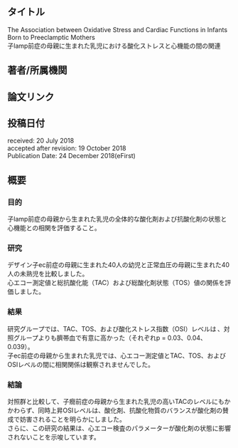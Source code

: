 ## タイトル
The Association between Oxidative Stress and Cardiac Functions in Infants Born to Preeclamptic Mothers  
子lamp前症の母親に生まれた乳児における酸化ストレスと心機能の間の関連

## 著者/所属機関

## 論文リンク

## 投稿日付
received: 20 July 2018  
accepted after revision: 19 October 2018  
Publication Date: 24 December 2018(eFirst)

## 概要
### 目的
子lamp前症の母親から生まれた乳児の全体的な酸化剤および抗酸化剤の状態と心機能との相関を評価すること。

### 研究
デザイン子ec前症の母親に生まれた40人の幼児と正常血圧の母親に生まれた40人の未熟児を比較しました。  
心エコー測定値と総抗酸化能（TAC）および総酸化剤状態（TOS）値の関係を評価しました。

### 結果
研究グループでは、TAC、TOS、および酸化ストレス指数（OSI）レベルは 、対照グループよりも臍帯血で有意に高かった（それぞれp = 0.03、0.04、0.039）。  
子ec前症の母親から生まれた乳児では、心エコー測定値とTAC、TOS、およびOSIレベルの間に相関関係は観察されませんでした。

### 結論
対照群と比較して、子癇前症の母親から生まれた乳児の高いTACのレベルにもかかわらず、同時上昇OSIレベルは、酸化剤、抗酸化物質のバランスが酸化剤の賛成で妨害されることを明らかにしました。  
さらに、この研究の結果は、心エコー検査のパラメーターが酸化剤の状態に影響されないことを示唆しています。

